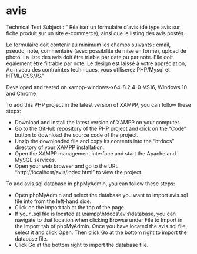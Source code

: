 # avis
Technical Test
Subject :
" Réaliser un formulaire d'avis (de type avis sur fiche produit sur un site e-commerce), ainsi que le listing des avis postés.

Le formulaire doit contenir au minimum les champs suivants :
email, pseudo, note, commentaire (avec possibilité de mise en forme), upload de photo.
La liste des avis doit être triable par date ou par note. Elle doit également être filtrable par note.
Le design est laissé à votre appréciation,
Au niveau des contraintes techniques, vous utiliserez PHP/Mysql et HTML/CSS/JS."

Developed and tested on xampp-windows-x64-8.2.4-0-VS16, Windows 10 and Chrome

To add this PHP project in the latest version of XAMPP, you can follow these steps:

- Download and install the latest version of XAMPP on your computer.
- Go to the GitHub repository of the PHP project and click on the “Code” button to download the source code of the project.
- Unzip the downloaded file and copy its contents into the “htdocs” directory of your XAMPP installation.
- Open the XAMPP management interface and start the Apache and MySQL services.
- Open your web browser and go to the URL “http://localhost/avis/index.html” to view the project.

To add avis.sql database in phpMyAdmin, you can follow these steps:

- Open phpMyAdmin and select the database you want to import avis.sql file into from the left-hand side.
- Click on the Import tab at the top of the page.
- If your .sql file is located at \xampp\htdocs\avis\database, you can navigate to that location when clicking Browse under File to Import in the Import tab of phpMyAdmin. Once you have located the avis.sql file, select it and click Open. Then click Go at the bottom right to import the database file.
- Click Go at the bottom right to import the database file.
